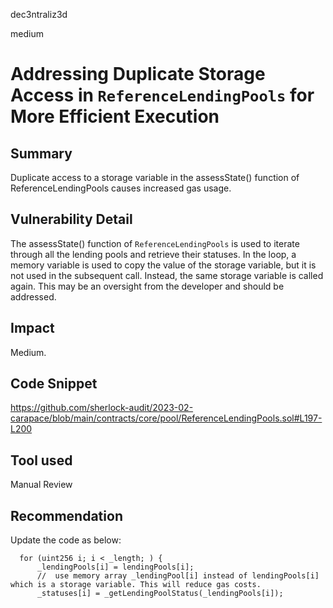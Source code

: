 dec3ntraliz3d

medium

# Addressing Duplicate Storage Access in `ReferenceLendingPools` for More Efficient Execution

## Summary

Duplicate access to a storage variable in the assessState() function of ReferenceLendingPools causes increased gas usage. 


## Vulnerability Detail

The assessState() function of `ReferenceLendingPools` is used to iterate through all the lending pools and retrieve their statuses. In the loop, a memory variable is used to copy the value of the storage variable, but it is not used in the subsequent call. Instead, the same storage variable is called again. This may be an oversight from the developer and should be addressed.

## Impact

Medium. 

## Code Snippet

https://github.com/sherlock-audit/2023-02-carapace/blob/main/contracts/core/pool/ReferenceLendingPools.sol#L197-L200

## Tool used

Manual Review

## Recommendation

Update the code as below:

```solidity
  for (uint256 i; i < _length; ) {
      _lendingPools[i] = lendingPools[i];
      //  use memory array _lendingPool[i] instead of lendingPools[i] which is a storage variable. This will reduce gas costs.
      _statuses[i] = _getLendingPoolStatus(_lendingPools[i]);

```


